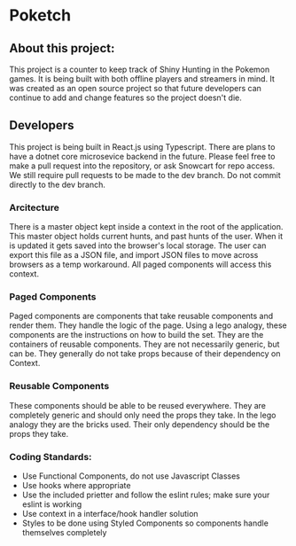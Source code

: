 # Poketch

## About this project: 
This project is a counter to keep track of Shiny Hunting in the Pokemon games. It is being built with both offline players and streamers in mind.
It was created as an open source project so that future developers can continue to add and change features so the project doesn't die. 

## Developers
This project is being built in React.js using Typescript. There are plans to have a dotnet core microsevice backend in the future. Please feel free to make a pull request into the repository, or ask Snowcart for repo access. We still require pull requests to be made to the dev branch. Do not commit directly to the dev branch.

### Arcitecture
There is a master object kept inside a context in the root of the application. This master object holds current hunts, and past hunts of the user. When it is updated it gets saved into the browser's local storage. The user can export this file as a JSON file, and import JSON files to move across browsers as a temp workaround. All paged components will access this context.

### Paged Components
Paged components are components that take reusable components and render them. They handle the logic of the page. Using a lego analogy, these components are the instructions on how to build the set. They are the containers of reusable components. They are not necessarily generic, but can be. They generally do not take props because of their dependency on Context.

### Reusable Components
These components should be able to be reused everywhere. They are completely generic and should only need the props they take. In the lego analogy they are the bricks used. Their only dependency should be the props they take.

### Coding Standards:
- Use Functional Components, do not use Javascript Classes
- Use hooks where appropriate
- Use the included prietter and follow the eslint rules; make sure your eslint is working
- Use context in a interface/hook handler solution
- Styles to be done using Styled Components so components handle themselves completely
